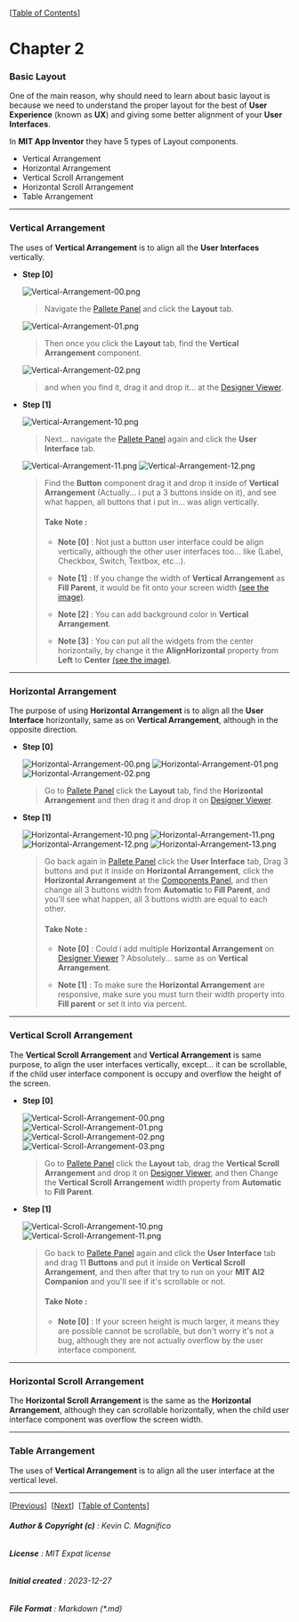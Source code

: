 [[Table of Contents](Index.md#tblcontents)]

# Chapter 2

### Basic Layout

One of the main reason, why should need to learn about basic layout is because we need to understand the proper layout for the best of **User Experience** (known as **UX**) and giving some better alignment of your **User Interfaces**.

In **MIT App Inventor** they have 5 types of Layout components.

  * Vertical Arrangement
  * Horizontal Arrangement
  * Vertical Scroll Arrangement
  * Horizontal Scroll Arrangement
  * Table Arrangement

---

### Vertical Arrangement

The uses of **Vertical Arrangement** is to align all the **User Interfaces** vertically.

* **Step [0]**

    ![Vertical-Arrangement-00.png](assets//Chapter-2//Vertical-Arrangement-00.png)

    > Navigate the [Pallete Panel](assets//Common//Pallete-Panel.png) and click the **Layout** tab.

    ![Vertical-Arrangement-01.png](assets//Chapter-2//Vertical-Arrangement-01.png)

    > Then once you click the **Layout** tab, find the **Vertical Arrangement** component.

    ![Vertical-Arrangement-02.png](assets//Chapter-2//Vertical-Arrangement-02.png)
    
    > and when you find it, drag it and drop it... at the [Designer Viewer](assets//Common//Designer-Viewer.png).

* **Step [1]**

    ![Vertical-Arrangement-10.png](assets//Chapter-2//Vertical-Arrangement-10.png)

    > Next... navigate the [Pallete Panel](assets//Common//Pallete-Panel.png) again and click the **User Interface** tab.

    ![Vertical-Arrangement-11.png](assets//Chapter-2//Vertical-Arrangement-11.png)
    ![Vertical-Arrangement-12.png](assets//Chapter-2//Vertical-Arrangement-12.png)

    > Find the **Button** component drag it and drop it inside of **Vertical Arrangement** (Actually... i put a 3 buttons inside on it), and see what happen, all buttons that i put in... was align vertically.
    > 
    > #### Take Note :
    > 
    > * **Note [0]** : Not just a button user interface could be align vertically, although the other user interfaces too... like (Label, Checkbox, Switch, Textbox, etc...).
    >
    > * **Note [1]** : If you change the width of **Vertical Arrangement** as **Fill Parent**, it would be fit onto your screen width [(see the image)](assets//Common//Fill-parent.png).
    >
    > * **Note [2]** : You can add background color in **Vertical Arrangement**.
    >
    > * **Note [3]** : You can put all the widgets from the center horizontally, by change it the **AlignHorizontal** property from **Left** to **Center**  [(see the image)](assets//Common//AlignHorizontal-Center.png).

---

### Horizontal Arrangement

The purpose of using **Horizontal Arrangement** is to align all the **User Interface** horizontally, same as on **Vertical Arrangement**, although in the opposite direction.

* **Step [0]**

    ![Horizontal-Arrangement-00.png](assets//Chapter-2//Horizontal-Arrangement-00.png)
    ![Horizontal-Arrangement-01.png](assets//Chapter-2//Horizontal-Arrangement-01.png)
    ![Horizontal-Arrangement-02.png](assets//Chapter-2//Horizontal-Arrangement-02.png)

    > Go to [Pallete Panel](assets//Common//Pallete-Panel.png) click the **Layout** tab, find the **Horizontal Arrangement** and then drag it and drop it on [Designer Viewer](assets//Common//Designer-Viewer.png).

* **Step [1]**

    ![Horizontal-Arrangement-10.png](assets//Chapter-2//Horizontal-Arrangement-10.png)
    ![Horizontal-Arrangement-11.png](assets//Chapter-2//Horizontal-Arrangement-11.png)
    ![Horizontal-Arrangement-12.png](assets//Chapter-2//Horizontal-Arrangement-12.png)
    ![Horizontal-Arrangement-13.png](assets//Chapter-2//Horizontal-Arrangement-13.png)

    > Go back again in [Pallete Panel](assets//Common//Pallete-Panel.png) click the **User Interface** tab, Drag 3 buttons and put it inside on **Horizontal Arrangement**, click the **Horizontal Arrangement** at the [Components Panel](assets//Common//Components-Panel.png), and then change all 3 buttons width from **Automatic** to **Fill Parent**, and you'll see what happen, all 3 buttons width are equal to each other.
    >
    > #### Take Note :
    > 
    > * **Note [0]** : Could i add multiple **Horizontal Arrangement** on [Designer Viewer](assets//Common//Designer-Viewer.png) ? Absolutely... same as on **Vertical Arrangement**.
    >
    > * **Note [1]** : To make sure the **Horizontal Arrangement** are responsive, make sure you must turn their width property into **Fill parent** or set it into via percent.

---

### Vertical Scroll Arrangement

The **Vertical Scroll Arrangement** and **Vertical Arrangement** is same purpose, to align the user interfaces vertically, except... it can be scrollable, if the child user interface component is occupy and overflow the height of the screen.

* **Step [0]**

    ![Vertical-Scroll-Arrangement-00.png](assets//Chapter-2//Vertical-Scroll-Arrangement-00.png)
    ![Vertical-Scroll-Arrangement-01.png](assets//Chapter-2//Vertical-Scroll-Arrangement-01.png)
    ![Vertical-Scroll-Arrangement-02.png](assets//Chapter-2//Vertical-Scroll-Arrangement-02.png)
    ![Vertical-Scroll-Arrangement-03.png](assets//Chapter-2//Vertical-Scroll-Arrangement-03.png)

    > Go to [Pallete Panel](assets//Common//Pallete-Panel.png) click the **Layout** tab, drag the **Vertical Scroll Arrangement** and drop it on [Designer Viewer](assets//Common//Designer-Viewer.png), and then Change the **Vertical Scroll Arrangement** width property from **Automatic** to **Fill Parent**.

* **Step [1]**

    ![Vertical-Scroll-Arrangement-10.png](assets//Chapter-2//Vertical-Scroll-Arrangement-10.png)
    ![Vertical-Scroll-Arrangement-11.png](assets//Chapter-2//Vertical-Scroll-Arrangement-11.png)

    > Go back to [Pallete Panel](assets//Common//Pallete-Panel.png) again and click the **User Interface** tab and drag 11 **Buttons** and put it inside on **Vertical Scroll Arrangement**, and then after that try to run on your **MIT AI2 Companion** and you'll see if it's scrollable or not.
    >
    > #### Take Note :
    > 
    > * **Note [0]** : If your screen height is much larger, it means they are possible cannot be scrollable, but don't worry it's not a bug, although they are not actually overflow by the user interface component.

---

### Horizontal Scroll Arrangement

The **Horizontal Scroll Arrangement** is the same as the **Horizontal Arrangement**, although they can scrollable horizontally, when the child user interface component was overflow the screen width.

---

### Table Arrangement

The uses of **Vertical Arrangement** is to align all the user interface at the vertical level.

---

[[Previous](Chapter-1.md)]&nbsp;&nbsp;[[Next](Chapter-3.md)]&nbsp;&nbsp;[[Table of Contents](Index.md#tblcontents)]

###### **Author & Copyright (c)** : Kevin C. Magnifico

###### **License** : MIT Expat license

###### **Initial created** : 2023-12-27

###### **File Format** : Markdown (*.md)
